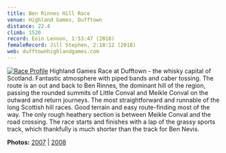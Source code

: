 ```yaml
---
title: Ben Rinnes Hill Race
venue: Highland Games, Dufftown
distance: 22.4
climb: 1520
record: Eoin Lennon, 1:53:47 (2018)
femaleRecord: Jill Stephen, 2:18:12 (2018)
web: dufftownhighlandgames.com
---
```

[![Race Profile](http://chris-upson.com/raceprofiles/BenRinnesProfile_tn.jpg)](http://chris-upson.com/raceprofiles/BenRinnesProfile.jpg) Highland Games Race at Dufftown - the whisky capital of Scotland. Fantastic atmosphere with piped bands and caber tossing. The route is an out and back to Ben Rinnes, the dominant hill of the region, passing the rounded summits of Little Conval and Meikle Conval on the outward and return journeys. The most straightforward and runnable of the long Scottish hill races. Good terrain and easy route-finding most of the way. The only rough heathery section is between Meikle Conval and the road crossing. The race starts and finishes with a lap of the grassy sports track, which thankfully is much shorter than the track for Ben Nevis.

**Photos:** [2007](http://www.flickr.com/photos/41761208@N00/sets/72157601084905879/) | [2008](http://www.flickr.com/photos/scottishhillrunners/sets/72157606389835709/)